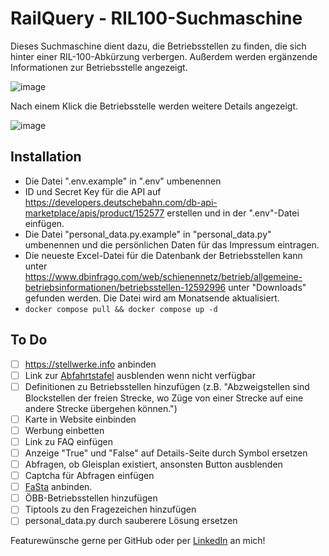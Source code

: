 # RailQuery - RIL100-Suchmaschine

Dieses Suchmaschine dient dazu, die Betriebsstellen zu finden, die sich hinter einer RIL-100-Abkürzung verbergen. Außerdem werden ergänzende Informationen zur Betriebsstelle angezeigt.

![image](https://github.com/user-attachments/assets/ef4c4c75-af26-46e0-a68c-41a0384e9ae5)

Nach einem Klick die Betriebsstelle werden weitere Details angezeigt.

![image](https://github.com/user-attachments/assets/8e6cccb4-ed73-49a8-9cc4-b5f824e9f5b8)

## Installation
- Die Datei ".env.example" in ".env" umbenennen
- ID und Secret Key für die API auf https://developers.deutschebahn.com/db-api-marketplace/apis/product/152577 erstellen und in der ".env"-Datei einfügen.
- Die Datei "personal_data.py.example" in "personal_data.py" umbenennen und die persönlichen Daten für das Impressum eintragen.
- Die neueste Excel-Datei für die Datenbank der Betriebsstellen kann unter https://www.dbinfrago.com/web/schienennetz/betrieb/allgemeine-betriebsinformationen/betriebsstellen-12592996 unter "Downloads" gefunden werden. Die Datei wird am Monatsende aktualisiert.
- `docker compose pull && docker compose up -d`

## To Do
- [ ] https://stellwerke.info anbinden
- [ ] Link zur [Abfahrtstafel](https://iris.noncd.db.de) ausblenden wenn nicht verfügbar
- [ ] Definitionen zu Betriebsstellen hinzufügen (z.B. "Abzweigstellen sind Blockstellen der freien Strecke, wo Züge von einer Strecke auf eine andere Strecke übergehen können.")
- [ ] Karte in Website einbinden
- [ ] Werbung einbetten
- [ ] Link zu FAQ einfügen
- [ ] Anzeige "True" und "False" auf Details-Seite durch Symbol ersetzen
- [ ] Abfragen, ob Gleisplan existiert, ansonsten Button ausblenden
- [ ] Captcha für Abfragen einfügen
- [ ] [FaSta](https://developers.deutschebahn.com/db-api-marketplace/apis/product/fasta) anbinden.
- [ ] ÖBB-Betriebsstellen hinzufügen
- [ ] Tiptools zu den Fragezeichen hinzufügen
- [ ] personal_data.py durch sauberere Lösung ersetzen

Featurewünsche gerne per GitHub oder per [LinkedIn](https://www.linkedin.com/in/nicolas-bartels/) an mich!